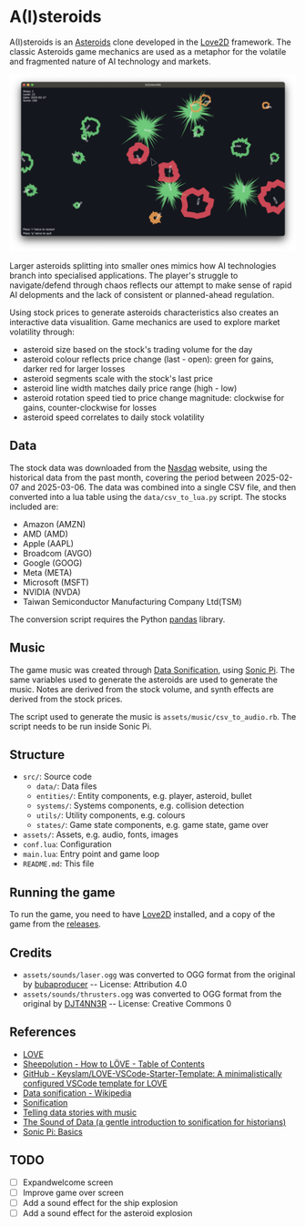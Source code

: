 # A(I)steroids

A(I)steroids is an [Asteroids](<https://en.wikipedia.org/wiki/Asteroids_(video_game)>)
clone developed in the [Love2D](https://love2d.org/) framework. The classic
Asteroids game mechanics are used as a metaphor for the volatile and fragmented
nature of AI technology and markets.

![A(I)steroids gameplay screenshot](assets/images/gameplay.png)

Larger asteroids splitting into smaller ones mimics how AI technologies branch
into specialised applications. The player's struggle to navigate/defend through
chaos reflects our attempt to make sense of rapid AI delopments and the lack of
consistent or planned-ahead regulation.

Using stock prices to generate asteroids characteristics also creates an
interactive data visualition. Game mechanics are used to explore market
volatility through:

- asteroid size based on the stock's trading volume for the day
- asteroid colour reflects price change (last - open): green for gains, darker
  red for larger losses
- asteroid segments scale with the stock's last price
- asteroid line width matches daily price range (high - low)
- asteroid rotation speed tied to price change magnitude: clockwise for gains,
  counter-clockwise for losses
- asteroid speed correlates to daily stock volatility

## Data

The stock data was downloaded from the [Nasdaq](https://www.nasdaq.com/) website,
using the historical data from the past month, covering the period between
2025-02-07 and 2025-03-06. The data was combined into a single CSV file, and then
converted into a lua table using the `data/csv_to_lua.py` script. The stocks
included are:

- Amazon (AMZN)
- AMD (AMD)
- Apple (AAPL)
- Broadcom (AVGO)
- Google (GOOG)
- Meta (META)
- Microsoft (MSFT)
- NVIDIA (NVDA)
- Taiwan Semiconductor Manufacturing Company Ltd(TSM)

The conversion script requires the Python [pandas](https://pandas.pydata.org/)
library.

## Music

The game music was created through [Data Sonification](https://en.wikipedia.org/wiki/Data_sonification),
using [Sonic Pi](https://sonic-pi.net/). The same variables used
to generate the asteroids are used to generate the music. Notes are derived from
the stock volume, and synth effects are derived from the stock prices.

The script used to generate the music is `assets/music/csv_to_audio.rb`. The
script needs to be run inside Sonic Pi.

## Structure

- `src/`: Source code
  - `data/`: Data files
  - `entities/`: Entity components, e.g. player, asteroid, bullet
  - `systems/`: Systems components, e.g. collision detection
  - `utils/`: Utility components, e.g. colours
  - `states/`: Game state components, e.g. game state, game over
- `assets/`: Assets, e.g. audio, fonts, images
- `conf.lua`: Configuration
- `main.lua`: Entry point and game loop
- `README.md`: This file

## Running the game

To run the game, you need to have [Love2D](https://love2d.org/) installed, and
a copy of the game from the [releases](releases).

## Credits

- `assets/sounds/laser.ogg` was converted to OGG format from the original by
  [bubaproducer](https://freesound.org/s/151013/) -- License: Attribution 4.0
- `assets/sounds/thrusters.ogg` was converted to OGG format from the original by
  [DJT4NN3R](https://freesound.org/s/347576/) -- License: Creative Commons 0

## References

- [LOVE](https://love2d.org/wiki/Main_Page)
- [Sheepolution - How to LÖVE - Table of Contents](https://sheepolution.com/learn/book/contents)
- [GitHub - Keyslam/LOVE-VSCode-Starter-Template: A minimalistically configured VSCode template for LOVE](https://github.com/Keyslam/LOVE-VSCode-Starter-Template/)
- [Data sonification - Wikipedia](https://en.wikipedia.org/wiki/Data_sonification)
- [Sonification](https://en.wikipedia.org/wiki/Sonification)
- [Telling data stories with music](https://datajournalism.com/read/longreads/data-sonification)
- [The Sound of Data (a gentle introduction to sonification for historians)](https://programminghistorian.org/en/lessons/sonification)
- [Sonic Pi: Basics](https://joeyreyes.dev/blog/sonic-pi/basics)

## TODO

- [ ] Expandwelcome screen
- [ ] Improve game over screen
- [ ] Add a sound effect for the ship explosion
- [ ] Add a sound effect for the asteroid explosion
